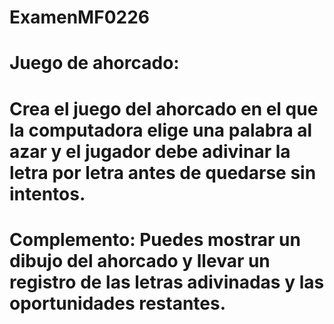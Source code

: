 # ExamenMF0226

# Juego de ahorcado: 

# Crea el juego del ahorcado en el que la computadora elige una palabra al azar y el jugador debe adivinar la letra por letra antes de quedarse sin intentos. 

# Complemento: Puedes mostrar un dibujo del ahorcado y llevar un registro de las letras adivinadas y las oportunidades restantes.
